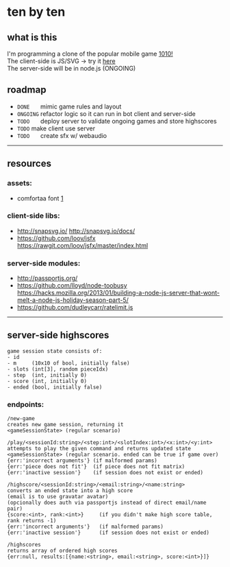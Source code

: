 # ten by ten

## what is this

I'm programming a clone of the popular mobile game [1010!](http://1010ga.me/)  
The client-side is JS/SVG -> try it [here](http://rawgit.com/JosePedroDias/tenbyten/master/index.html)  
The server-side will be in node.js (ONGOING)


## roadmap

* `DONE   ` mimic game rules and layout
* `ONGOING` refactor logic so it can run in bot client and server-side
* `TODO   ` deploy server to validate ongoing games and store highscores
* `TODO`    make client use server
* `TODO   ` create sfx w/ webaudio


----


## resources

### assets:
* comfortaa font [1](http://www.dafont.com/pt/comfortaa.font)

### client-side libs:
* <http://snapsvg.io/> <http://snapsvg.io/docs/>
* <https://github.com/loov/jsfx> <https://rawgit.com/loov/jsfx/master/index.html>

### server-side modules:
* <http://passportjs.org/>
* <https://github.com/lloyd/node-toobusy> <https://hacks.mozilla.org/2013/01/building-a-node-js-server-that-wont-melt-a-node-js-holiday-season-part-5/>
* <https://github.com/dudleycarr/ratelimit.js>


----


## server-side highscores

    game session state consists of:
    - id    
    - m     (10x10 of bool, initially false)
    - slots (int[3], random pieceIdx)
    - step  (int, initially 0)
    - score (int, initially 0)
    - ended (bool, initially false)


### endpoints:
    
    /new-game
    creates new game session, returning it
    <gameSessionState> (regular scenario)
    
    /play/<sessionId:string>/<step:int>/<slotIndex:int>/<x:int>/<y:int>
    attempts to play the given command and returns updated state
    <gameSessionState> (regular scenario. ended can be true if game over)
    {err:'incorrect arguments'} (if malformed params)
    {err:'piece does not fit'}  (if piece does not fit matrix)
    {err:'inactive session'}    (if session does not exist or ended)
    
    /highscore/<sessionId:string>/<email:string>/<name:string>
    converts an ended state into a high score
    (email is to use gravatar avatar)
    (opcionally does auth via passportjs instead of direct email/name pair)
    {score:<int>, rank:<int>}     (if you didn't make high score table, rank returns -1)
    {err:'incorrect arguments'}   (if malformed params)
    {err:'inactive session'}      (if session does not exist or ended)
    
    /highscores
    returns array of ordered high scores
    {err:null, results:[{name:<string>, email:<string>, score:<int>}]}
